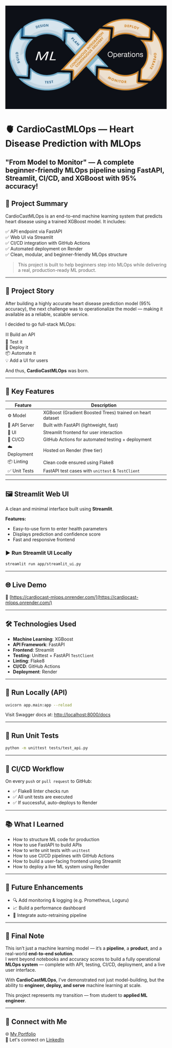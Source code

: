 <p align="center">
  <img src="assets/mlop.jpg" alt="CardioCastMLOps Banner" width="600">
</p>

# 🫀 CardioCastMLOps — Heart Disease Prediction with MLOps

"From Model to Monitor" — A complete beginner-friendly MLOps pipeline using FastAPI, Streamlit, CI/CD, and XGBoost with 95% accuracy!
---

## 🚀 Project Summary

CardioCastMLOps is an end-to-end machine learning system that predicts heart disease using a trained XGBoost model. It includes:

✅ API endpoint via FastAPI  
✅ Web UI via Streamlit  
✅ CI/CD integration with GitHub Actions  
✅ Automated deployment on Render  
✅ Clean, modular, and beginner-friendly MLOps structure  

> This project is built to help beginners step into MLOps while delivering a real, production-ready ML product.

---

## 🧠 Project Story

After building a highly accurate heart disease prediction model (95% accuracy), the next challenge was to operationalize the model — making it available as a reliable, scalable service.

I decided to go full-stack MLOps:

⛓️ Build an API  
🧪 Test it  
🚀 Deploy it  
📦 Automate it  
💡 Add a UI for users  

And thus, **CardioCastMLOps** was born.

---

## 📌 Key Features

| Feature         | Description                                               |
|-----------------|-----------------------------------------------------------|
| ⚙️ Model         | XGBoost (Gradient Boosted Trees) trained on heart dataset |
| 🚀 API Server    | Built with FastAPI (lightweight, fast)                    |
| 🎨 UI            | Streamlit frontend for user interaction                   |
| 🔁 CI/CD         | GitHub Actions for automated testing + deployment         |
| ☁️ Deployment    | Hosted on Render (free tier)                              |
| 📦 Linting       | Clean code ensured using Flake8                           |
| ✅ Unit Tests     | FastAPI test cases with `unittest` & `TestClient`         |

---

## 🖼️ Streamlit Web UI

A clean and minimal interface built using **Streamlit**.

**Features:**

- Easy-to-use form to enter health parameters  
- Displays prediction and confidence score  
- Fast and responsive frontend  

### ▶️ Run Streamlit UI Locally

```bash
streamlit run app/streamlit_ui.py
```

---

## 🌐 Live Demo

🔗 [https://cardiocast-mlops.onrender.com/](https://cardiocast-mlops.onrender.com/)

---

## 🛠️ Technologies Used

- **Machine Learning**: XGBoost  
- **API Framework**: FastAPI  
- **Frontend**: Streamlit  
- **Testing**: Unittest + FastAPI `TestClient`  
- **Linting**: Flake8  
- **CI/CD**: GitHub Actions  
- **Deployment**: Render  

---

## 🧪 Run Locally (API)

```bash
uvicorn app.main:app --reload
```

Visit Swagger docs at: [http://localhost:8000/docs](http://localhost:8000/docs)

---

## 🔁 Run Unit Tests

```bash
python -m unittest tests/test_api.py
```

---

## 🤖 CI/CD Workflow

On every `push` or `pull request` to GitHub:

- ✅ Flake8 linter checks run  
- ✅ All unit tests are executed  
- ✅ If successful, auto-deploys to Render  

---

## 📚 What I Learned

- How to structure ML code for production
- How to use FastAPI to build APIs
- How to write unit tests with `unittest`
- How to use CI/CD pipelines with GitHub Actions
- How to build a user-facing frontend using Streamlit
- How to deploy a live ML system using Render

---

## 📌 Future Enhancements

- 🔍 Add monitoring & logging (e.g. Prometheus, Loguru)  
- 📈 Build a performance dashboard  
- 🧠 Integrate auto-retraining pipeline  

---

## 👋 Final Note


This isn’t just a machine learning model — it’s a **pipeline**, a **product**, and a real-world **end-to-end solution**.  
I went beyond notebooks and accuracy scores to build a fully operational **MLOps system** — complete with API, testing, CI/CD, deployment, and a live user interface.  

With **CardioCastMLOps**, I’ve demonstrated not just model-building, but the ability to **engineer, deploy, and serve** machine learning at scale.  

This project represents my transition — from student to **applied ML engineer**.

---

## 🔗 Connect with Me

🌐 [My Portfolio](https://shahabzack.github.io/Ds_portfolio/)  
📧 Let's connect on [LinkedIn](https://www.linkedin.com/in/muhammed-shaheb-085859279/)
